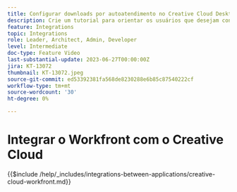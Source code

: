 ```yaml
---
title: Configurar downloads por autoatendimento no Creative Cloud Desktop
description: Crie um tutorial para orientar os usuários que desejam configurar downloads por autoatendimento no Creative Cloud Desktop.
feature: Integrations
topic: Integrations
role: Leader, Architect, Admin, Developer
level: Intermediate
doc-type: Feature Video
last-substantial-update: 2023-06-27T00:00:00Z
jira: KT-13072
thumbnail: KT-13072.jpeg
source-git-commit: ed53392381fa568de8230288e6b85c87540222cf
workflow-type: tm+mt
source-wordcount: '30'
ht-degree: 0%

---
```



# Integrar o Workfront com o Creative Cloud

{{$include /help/_includes/integrations-between-applications/creative-cloud-workfront.md}}
